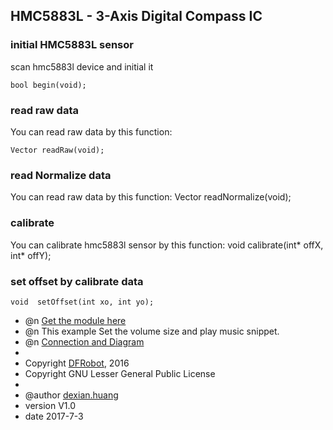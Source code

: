 HMC5883L - 3-Axis Digital Compass IC
---------------------------------------------------------

### initial HMC5883L sensor

scan hmc5883l device and initial it

    bool begin(void);


### read raw data

You can read raw data by this function:

    Vector readRaw(void);


### read Normalize data

You can read raw data by this function:
    Vector readNormalize(void);

### calibrate

You can calibrate hmc5883l sensor by this function:
    void calibrate(int* offX, int* offY);


### set offset by calibrate data

    void  setOffset(int xo, int yo);


* @n [Get the module here](等上架后添加商品购买链接)
* @n This example Set the volume size and play music snippet.
* @n [Connection and Diagram](等上架后添加wiki链接)
*
* Copyright	[DFRobot](http://www.dfrobot.com), 2016
* Copyright	GNU Lesser General Public License
*
* @author [dexian.huang](952838602@qq.com)
* version  V1.0
* date  2017-7-3

